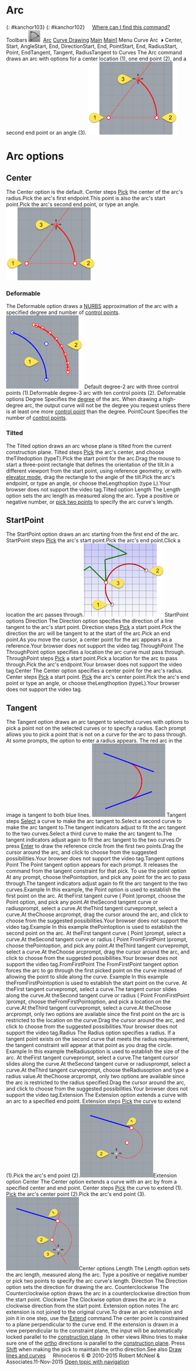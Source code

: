---
---


# Arc
{: #kanchor103}
{: #kanchor102}
 [![images/transparent.gif](images/transparent.gif)Where can I find this command?](javascript:void(0);) Toolbars
![images/arc.png](images/arc.png) [Arc](arc-toolbar.html)  [Curve Drawing](curve-drawing-toolbar.html)  [Main](main-sidebar-toolbar.html)  [Main1](main1-toolbar.html) 
Menu
Curve
Arc![images/menuarrow.gif](images/menuarrow.gif)
Center, Start, AngleStart, End, DirectionStart, End, PointStart, End, RadiusStart, Point, EndTangent, Tangent, RadiusTangent to Curves
The Arc command draws an arc with options for a center location (1), one end point (2), and a second end point or an angle (3).
![images/arc-cse.png](images/arc-cse.png)

# Arc options

## Center
The Center option is the default.
Center steps
 [Pick](pick-location.html) the center of the arc's radius.Pick the arc's first endpoint.This point is also the arc's start point.Pick the arc's second end point, or type an angle.![images/arc-cse.png](images/arc-cse.png)
### Deformable
The Deformable option draws a [NURBS](http://www.rhino3d.com/nurbs) approximation of the arc with a specified degree and number of [control points](controlpoint.html).
![images/arc-deformable.png](images/arc-deformable.png)
Default degree-2 arc with three control points (1).Deformable degree-3 arc with ten control points (2).
Deformable options
Degree
Specifies the [degree](degree.html) of the arc.
When drawing a high-degree arc, the output curve will not be the degree you request unless there is at least one more [control point](controlpoint.html) than the degree.
PointCount
Specifies the number of [control points](controlpoint.html).

### Tilted
The Tilted option draws an arc whose plane is tilted from the current construction plane.
Tilted steps
 [Pick](pick-location.html) the arc's center, and choose theTiltedoption (typeT).Pick the start point for the arc.Drag the mouse to start a three-point rectangle that defines the orientation of the tilt.In a different viewport from the start point, using reference geometry, or with [elevator mode](cursor-constraints.html#elevator-mode), drag the rectangle to the angle of the tilt.Pick the arc's endpoint, or type an angle, or choose theLengthoption (type&#160;L).Your browser does not support the video tag.Tilted option
Length
The Length option sets the arc length as measured along the arc. Type a positive or negative number, or [pick two points](distance-pick-2pts.html) to specify the arc curve's length.

## StartPoint
The StartPoint option draws an arc starting from the first end of the arc.
StartPoint steps
 [Pick](pick-location.html) the arc's start point.Pick the arc's end point.Click a location the arc passes through.![images/arc-startendpoint.png](images/arc-startendpoint.png)StartPoint options
Direction
The Direction option specifies the direction of a line tangent to the arc's start point.
Direction steps
 [Pick](pick-location.html) a start point.Pick the direction the arc will be tangent to at the start of the arc.Pick an end point.As you move the cursor, a center point for the arc appears as a reference.Your browser does not support the video tag.ThroughPoint
The ThroughPoint option specifies a location the arc curve must pass through.
ThroughPoint steps
 [Pick](pick-location.html) a start point.Pick a location for the arc to pass through.Pick the arc's endpoint.Your browser does not support the video tag.Center
The Center option specifies a center point for the arc's radius.
Center steps
 [Pick](pick-location.html) a start point. [Pick](pick-location.html) the arc's center point.Pick the arc's end point or type an angle, or choose theLengthoption (typeL).Your browser does not support the video tag.
## Tangent
The Tangent option draws an arc tangent to selected curves with options to pick a point not on the selected curves or to specify a radius. Each prompt allows you to pick a point that is not on a curve for the arc to pass through. At some prompts, the option to enter a radius appears.
The red arc in the image is tangent to both blue lines.
![images/arc-tangent.png](images/arc-tangent.png)
Tangent steps
 [Select](select-objects.html) a curve to make the arc tangent to.Select a second curve to make the arc tangent to.The tangent indicators adjust to fit the arc tangent to the two curves.Select a third curve to make the arc tangent to.The tangent indicators adjust again to fit the arc tangent to the two curves.Or press [Enter](enter-key.html) to draw the reference circle from the first two points.Drag the cursor around the arc, and click to choose from the suggested possibilities.Your browser does not support the video tag.Tangent options
Point
The Point tangent option appears for each prompt. It releases the command from the tangent constraint for that pick.
To use the point option
At any prompt, choose thePointoption, and pick any point for the arc to pass through.The tangent indicators adjust again to fit the arc tangent to the two curves.Example
In this example, the Point option is used to establish the first point on the arc.
At theFirst tangent curve ( Point )prompt, choose the Point option, and pick any point.At theSecond tangent curve or radiusprompt, select a curve.At theThird tangent curveprompt, select a curve.At theChoose arcprompt, drag the cursor around the arc, and click to choose from the suggested possibilities.Your browser does not support the video tag.Example
In this example thePointoption is used to establish the second point on the arc.
At theFirst tangent curve ( Point )prompt, select a curve.At theSecond tangent curve or radius ( Point FromFirstPoint )prompt, choose thePointoption, and pick any point.At theThird tangent curveprompt, select a curve.At theChoose arcprompt, drag the cursor around the arc, and click to choose from the suggested possibilities.Your browser does not support the video tag.FromFirstPoint
The FromFirstPoint tangent option forces the arc to go through the first picked point on the curve instead of allowing the point to slide along the curve.
Example
In this example theFromFirstPointoption is used to establish the start point on the curve.
At theFirst tangent curveprompt, select a curve.The tangent cursor slides along the curve.At theSecond tangent curve or radius ( Point FromFirstPoint )prompt, choose theFromFirstPointoption, and pick a location on the curve.At theThird tangent curveprompt, select a curve.At theChoose arcprompt, only two options are available since the first point on the arc is restricted to the location on the curve.Drag the cursor around the arc, and click to choose from the suggested possibilities.Your browser does not support the video tag.Radius
The Radius option specifies a radius. If a tangent point exists on the second curve that meets the radius requirement, the tangent constraint will appear at that point as you drag the circle.
Example
In this example theRadiusoption is used to establish the size of the arc.
At theFirst tangent curveprompt, select a curve.The tangent cursor slides along the curve.At theSecond tangent curve or radiusprompt, select a curve.At theThird tangent curveprompt, choose theRadiusoption and type a radius value.At theChoose arcprompt, only two options are available since the arc is restricted to the radius specified.Drag the cursor around the arc, and click to choose from the suggested possibilities.Your browser does not support the video tag.Extension
The Extension option extends a curve with an arc to a specified end point.
Extension steps
 [Pick](pick-location.html) the curve to extend (1).Pick the arc's end point (2).![images/arc-extension-end.png](images/arc-extension-end.png)Extension option
Center
The Center option extends a curve with an arc by from a specified center and end point.
Center steps
 [Pick](pick-location.html) the curve to extend (1). [Pick](pick-location.html) the arc's center point (2).Pick the arc's end point (3).![images/arc-extension-center.png](images/arc-extension-center.png)Center options
Length
The Length option sets the arc length, measured along the arc. Type a positive or negative number or pick two points to specify the arc curve's length.
Direction
The Direction option sets the direction for drawing the arc.
Counterclockwise
The Counterclockwise option draws the arc in a counterclockwise direction from the start point.
Clockwise
The Clockwise option draws the arc in a clockwise direction from the start point.
Extension option notes
The arc extension is not joined to the original curve.To draw an arc extension and join it in one step, use the [Extend](extend.html) command.The center point is constrained to a plane perpendicular to the curve end. If the extension is drawn in a view perpendicular to the constraint plane, the input will be automatically locked parallel to the [construction plane](cplane.html) .In other views Rhino tries to make sure one of the [ortho](ortho.html) directions is parallel to the [construction plane](cplane.html). Press [Shift](shift-key.html) when making the pick to maintain the ortho direction.See also
 [Draw lines and curves](sak-curve.html) 
&#160;
&#160;
Rhinoceros 6 © 2010-2015 Robert McNeel &amp; Associates.11-Nov-2015
 [Open topic with navigation](arc.html) 

